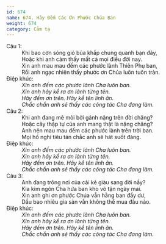 ```yaml
---
id: 674
name: 674. Hãy Đếm Các Ơn Phước Chúa Ban
weight: 674
category: Cảm tạ
---
```

<dl><dt>Câu 1:</dt><dd data-verse="1">Khi bao cơn sóng gió bủa khắp chung quanh bạn đây, <br/>Hoặc khi anh cảm thấy mất cả mọi điều đời nay. <br/>Xin anh mau mau đếm các phước lành Thiên Phụ ban, <br/>Rồi anh ngạc nhiên thấy phước ơn Chúa luôn tuôn tràn. </dd><dt>Điệp khúc:</dt><dd data-chorus="1"><em>Xin anh đếm các phước lành Cha luôn ban. <br/>Xin anh hãy kể ra ơn lành từng tên. <br/>Hãy đếm ơn trên. Hãy kể tên linh ân. <br/>Chắc chắn anh sẽ thấy các công tác Cha đang làm. </em></dd><dt>Câu 2:</dt><dd data-verse="2">Khi anh đang mê mỏi bởi gánh nặng trên đời chăng? <br/>Hoặc cây thập tự của anh mang thật là nặng chăng? <br/>Anh nên mau mau đếm các phước lành trên trời ban. <br/>Mọi hồ nghi tiêu tán chắc anh sẽ hát suốt đàng. <dt>Điệp khúc:</dt><dd data-chorus="1"><em>Xin anh đếm các phước lành Cha luôn ban. <br/>Xin anh hãy kể ra ơn lành từng tên. <br/>Hãy đếm ơn trên. Hãy kể tên linh ân. <br/>Chắc chắn anh sẽ thấy các công tác Cha đang làm. </em></dd><dt>Câu 3:</dt><dd data-verse="3">Anh đang trông nơi của cải kẻ giàu sang đời nầy? <br/>Kìa kim ngôn Cha hứa ban kho vô tận ngày mai. <br/>Xin anh ghi ơn phước Chúa vẫn hằng ban đầy dư, <br/>Dầu bao nhiêu gia sản vẫn không thể mua đâu nào. </dd><dt>Điệp khúc:</dt><dd data-chorus="1"><em>Xin anh đếm các phước lành Cha luôn ban. <br/>Xin anh hãy kể ra ơn lành từng tên. <br/>Hãy đếm ơn trên. Hãy kể tên linh ân. <br/>Chắc chắn anh sẽ thấy các công tác Cha đang làm. </em></dd></dl>

